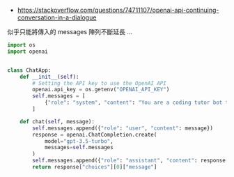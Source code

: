 
* https://stackoverflow.com/questions/74711107/openai-api-continuing-conversation-in-a-dialogue

似乎只能將傳入的 messages 陣列不斷延長 ...

```py
import os
import openai


class ChatApp:
    def __init__(self):
        # Setting the API key to use the OpenAI API
        openai.api_key = os.getenv("OPENAI_API_KEY")
        self.messages = [
            {"role": "system", "content": "You are a coding tutor bot to help user write and optimize python code."},
        ]

    def chat(self, message):
        self.messages.append({"role": "user", "content": message})
        response = openai.ChatCompletion.create(
            model="gpt-3.5-turbo",
            messages=self.messages
        )
        self.messages.append({"role": "assistant", "content": response["choices"][0]["message"].content})
        return response["choices"][0]["message"]
```
